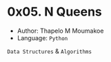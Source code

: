 # 0x05. N Queens

- Author: Thapelo M Moumakoe
- Language: `Python`

`Data Structures` & `Algorithms`
